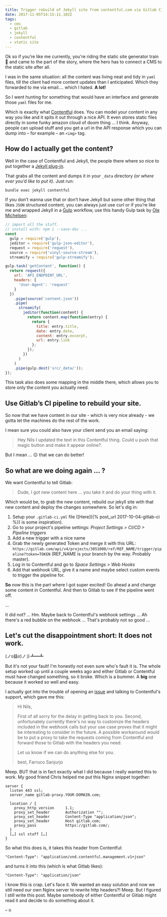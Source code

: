 ```yaml
---
title: Trigger rebuild of Jekyll site from contentful.com via Gitlab CI
date: 2017-11-05T14:15:11.102Z
tags:
  - cms
  - gitlab
  - jekyll
  - contentful
  - static site
---
```

Ok so if you’re like me currently, you're riding the static site generator train 🚂 and came to the part of the story, where the hero has to connect a CMS to the static site after all.

I was in the same situation: all the content was living neat and tidy in `yaml` files, till the client had more content updates than I anticipated. Which they forwarded to me via email.... which I hated. **A lot!**

So I went hunting for something that would have an interface and generate those `yaml` files for me.

Which is exactly what [Contentful](https://contentful.com) does. You can model your content in any way you like and it spits it out through a nice API. It even stores static files directly in some funky amazon cloud of doom thing … I think. Anyway, people can upload stuff and you get a url in the API response which you can dump into – for example – an `<img>` tag.

## How do I actually get the content?

Well in the case of Contentful and Jekyll, the people there where so nice to put together a [Jekyll plug-in](https://github.com/contentful/jekyll-contentful-data-import).

That grabs all the content and dumps it in your `_data` directory *(or where ever you’d like to put it)*. Just run:

```zsh
bundle exec jekyll contentful
```

If you don’t wanna use that or don’t have Jekyll but some other thing that likes `JSON` structured content, you can always just use curl or if you’re like me and wrapped Jekyll in a [Gulp](https://gulpjs.com/) workflow, use this handy Gulp task by [Ole Michelsen](https://ole.michelsen.dk/blog/download-and-edit-json-files-with-gulp.html):

```js
// import all the stuff.
// install with: npm i --save-dev ...
const
  gulp = require('gulp'),
  jeditor = require('gulp-json-editor'),
  request = require('request'),
  source = require('vinyl-source-stream'),
  streamify = require('gulp-streamify');

gulp.task('getContent', function() {
  return request({
    url: 'API_ENDPOINT_URL',
    headers: {
      'User-Agent': 'request'
    }
  })
    .pipe(source('content.json'))
    .pipe(
      streamify(
        jeditor(function(content) {
          return content.map(function(entry) {
            return {
              title: entry.title,
              date: entry.date,
              content: entry.excerpt,
              url: entry.link
            };
          });
        })
      )
    )
    .pipe(gulp.dest('src/_data/'));
});
```

This task also does some mapping in the middle there, which allows you to store only the content you actually need.

## Use Gitlab’s CI pipeline to rebuild your site.

So now that we have content in our site - which is very nice already - we gotta let the machines do the rest of the work.

I mean sure you could also have your client send you an email saying:

> Hey Nils I updated the text in this Contentful thing. Could u push that magic button and make it appear online?.

But I mean … 😐 that we can do better!

## So what are we doing again … ?

We want Contentful to tell Gitlab:

> Dude, I got new content here … you take it and do your thing with it.

Which would be, to grab the new content, rebuild our jekyll site with that new content and deploy the changes somewhere. So let's dig in:

1. Setup your `.gitlab-ci.yml` file ([Here]({% post_url 2017-10-04-gitlab-ci %}) is some inspiration).
2. Go to your project's pipeline settings: _Project Settings > CI/CD > Pipeline triggers_
3. Add a new trigger with a nice name
4. Grab the newly generated Token and merge it with this URL: `https://gitlab.com/api/v4/projects/3851008/ref/REF_NAME/trigger/pipeline?token=TOKEN` (REF_NAME is your branch by the way. Probably master).
5. Log in to Contentful and go to _Space Settings > Web Hooks_
6. Add that webhook URL, give it a name and maybe select custom events to trigger the pipeline for.

**So** now this is the part where I got super excited! Go ahead a and change some content in Contentful. And then to Gitlab to see if the pipeline went off.

…

It did not? … Hm. Maybe back to Contentful's webhook settings … Ah there's a red bubble on the webhook … That's probably not so good …

## Let's cut the disappointment short: It does not work.

(ノಠ益ಠ)ノ彡┻━┻

But it's not your fault! I'm honestly not even sure who's fault it is. The whole setup worked up until a couple weeks ago and either Gitlab or Contentful must have changed something, so it broke. Which is a bummer. A **big** one because it worked so well and easy.

I actually got into the trouble of opening an [issue](https://gitlab.com/gitlab-org/gitlab-ce/issues/39424) and talking to Contentful's support, which gave me this:

> Hi Nils,
>
> First of all sorry for the delay in getting back to you. Second, unfortunately currently there's no way to customize the headers included in the webhook calls but your use case proves that it might be interesting to consider in the future. A possible workaround would be to put a proxy to take the requests coming from  Contentful and forward those to Gitlab with the headers you need.
>
> Let us know if we can do anything else for you.
>
> best,
> Farruco Sanjurjo

Meep. BUT that is in fact exactly what I did because I really wanted this to work. My good friend Chris helped me put this Nginx snippet together:

```
server {
  listen 443 ssl;
  server_name gitlab-proxy.YOUR-DOMAIN.com;

  location / {
    proxy_http_version     1.1;
    proxy_set_header       Authorization "";
    proxy_set_header       Content-Type "application/json";
    proxy_set_header       Host gitlab.com;
    proxy_pass             https://gitlab.com/;
  }
  […] ssl stuff […]
}
```

So what this does is, it takes this header from Contentful:

```
"Content-Type": "application/vnd.contentful.management.v1+json"
```

and turns it into this (which is what Gitlab likes):

```
"Content-Type": "application/json"
```

I know this is crap. Let's face it. We wanted an easy solution and now we still need our own Nginx server to rewrite http headers?! Meep. But I figured I still write this post. Maybe somebody of either Contentful or Gitlab might read it and decide to do something about it.

– n
